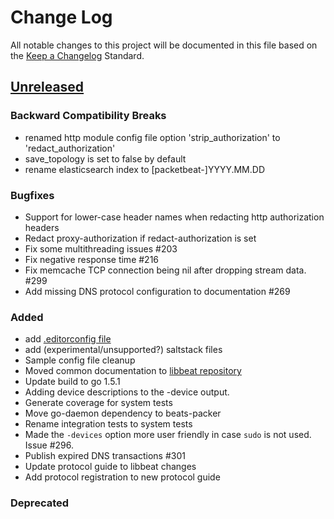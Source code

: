 # Change Log
All notable changes to this project will be documented in this file based on the
[Keep a Changelog](http://keepachangelog.com/) Standard.

## [Unreleased](https://github.com/elastic/packetbeat/compare/1.0.0-beta3...HEAD)

### Backward Compatibility Breaks
- renamed http module config file option 'strip_authorization' to 'redact_authorization'
- save_topology is set to false by default
- rename elasticsearch index to [packetbeat-]YYYY.MM.DD

### Bugfixes
- Support for lower-case header names when redacting http authorization headers
- Redact proxy-authorization if redact-authorization is set
- Fix some multithreading issues #203
- Fix negative response time #216
- Fix memcache TCP connection being nil after dropping stream data. #299
- Add missing DNS protocol configuration to documentation #269

### Added
- add [.editorconfig file](http://editorconfig.org/)
- add (experimental/unsupported?) saltstack files
- Sample config file cleanup
- Moved common documentation to [libbeat repository](https://github.com/elastic/libbeat)
- Update build to go 1.5.1
- Adding device descriptions to the -device output.
- Generate coverage for system tests
- Move go-daemon dependency to beats-packer
- Rename integration tests to system tests
- Made the `-devices` option more user friendly in case `sudo` is not used.
  Issue #296.
- Publish expired DNS transactions #301
- Update protocol guide to libbeat changes
- Add protocol registration to new protocol guide

### Deprecated
